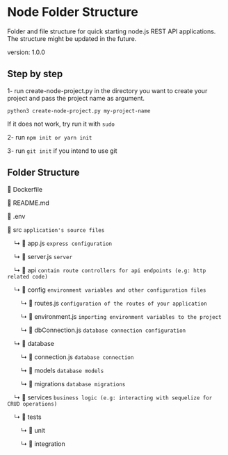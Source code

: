 # Node Folder Structure
Folder and file structure for quick starting node.js REST API applications. The structure might be updated in the future.

version: 1.0.0

## Step by step

1- run create-node-project.py in the directory you want to create your project and pass the project name as argument.
```
python3 create-node-project.py my-project-name
```
If it does not work, try run it with `sudo`

2- run `npm init or yarn init`

3- run `git init` if you intend to use git

## Folder Structure

📄 Dockerfile

📄 README.md

📄 .env

📁 src `application's source files`

&nbsp;&nbsp;&nbsp;&nbsp;↳ 📄 app.js `express configuration`

&nbsp;&nbsp;&nbsp;&nbsp;↳ 📄 server.js `server`

&nbsp;&nbsp;&nbsp;&nbsp;↳ 📁 api `contain route controllers for api endpoints (e.g: http related code)`

&nbsp;&nbsp;&nbsp;&nbsp;↳ 📁 config `environment variables and other configuration files`

&nbsp;&nbsp;&nbsp;&nbsp;&nbsp;&nbsp;&nbsp;&nbsp;↳ 📄 routes.js `configuration of the routes of your application`

&nbsp;&nbsp;&nbsp;&nbsp;&nbsp;&nbsp;&nbsp;&nbsp;↳ 📄 environment.js `importing environment variables to the project`

&nbsp;&nbsp;&nbsp;&nbsp;&nbsp;&nbsp;&nbsp;&nbsp;↳ 📄 dbConnection.js `database connection configuration`

&nbsp;&nbsp;&nbsp;&nbsp;↳ 📁 database

&nbsp;&nbsp;&nbsp;&nbsp;&nbsp;&nbsp;&nbsp;&nbsp;↳ 📄 connection.js `database connection`

&nbsp;&nbsp;&nbsp;&nbsp;&nbsp;&nbsp;&nbsp;&nbsp;↳ 📁 models `database models`

&nbsp;&nbsp;&nbsp;&nbsp;&nbsp;&nbsp;&nbsp;&nbsp;↳ 📁 migrations `database migrations`

&nbsp;&nbsp;&nbsp;&nbsp;↳ 📁 services `business logic (e.g: interacting with sequelize for CRUD operations)`

&nbsp;&nbsp;&nbsp;&nbsp;↳ 📁 tests

&nbsp;&nbsp;&nbsp;&nbsp;&nbsp;&nbsp;&nbsp;&nbsp;↳ 📁 unit

&nbsp;&nbsp;&nbsp;&nbsp;&nbsp;&nbsp;&nbsp;&nbsp;↳ 📁 integration
